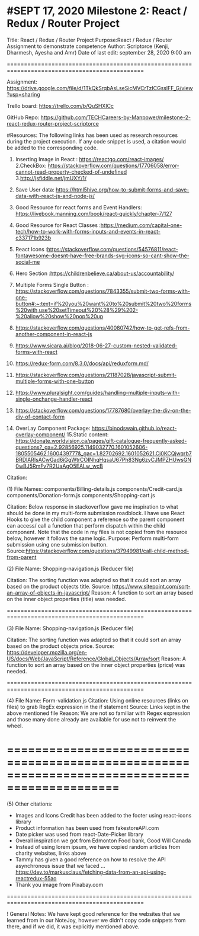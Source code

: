 # #SEPT 17, 2020 Milestone 2: React / Redux / Router Project

Title: React / Redux / Router Project
Purpose:React / Redux / Router Assignment to demonstrate competence
Author: Scriptorce (Kenji, Dharmesh, Ayesha and Amr)
Date of last edit: september 28, 2020 9:00 am

==============================================================================================

Assignment: https://drive.google.com/file/d/1TkQkSrqbAsLseSicMVCrTzICGsslFF_G/view?usp=sharing

Trello board: https://trello.com/b/QuSHXICc

GitHub Repo: https://github.com/TECHCareers-by-Manpower/milestone-2-react-redux-router-project-scriptorce

#Resources: The following links has been used as research resources during the project execution. If any code snippet is used, a citation would be added to the corresponding code.

1. Inserting Image in React : https://reactgo.com/react-images/
   2.CheckBox:
   https://stackoverflow.com/questions/17706058/error-cannot-read-property-checked-of-undefined 3.http://jsfiddle.net/jmUXY/1/
2. Save User data: https://html5hive.org/how-to-submit-forms-and-save-data-with-react-js-and-node-js/
3. Good Resource for react forms and Event Handlers: https://livebook.manning.com/book/react-quickly/chapter-7/127
4. Good Resource for React Classes :https://medium.com/capital-one-tech/how-to-work-with-forms-inputs-and-events-in-react-c337171b923b
5. React Icons :https://stackoverflow.com/questions/54576811/react-fontawesome-doesnt-have-free-brands-svg-icons-so-cant-show-the-social-me
6. Hero Section :https://childrenbelieve.ca/about-us/accountability/
7. Multiple Forms Single Button :
   https://stackoverflow.com/questions/7843355/submit-two-forms-with-one-button#:~:text=if%20you%20want%20to%20submit%20two%20forms%20with,use%20setTimeout%20%28%29%202-%20allow%20show%20pop%20up
8. https://stackoverflow.com/questions/40080742/how-to-get-refs-from-another-component-in-react-js
9. https://www.sicara.ai/blog/2018-06-27-custom-nested-validated-forms-with-react
10. https://redux-form.com/8.3.0/docs/api/reduxform.md/
11. https://stackoverflow.com/questions/21187028/javascript-submit-multiple-forms-with-one-button
12. https://www.pluralsight.com/guides/handling-multiple-inputs-with-single-onchange-handler-react

13. https://stackoverflow.com/questions/17787680/overlay-the-div-on-the-div-of-contact-form
14. OverLay Component Package: https://binodswain.github.io/react-overlay-component/
    15.Static content: https://donate.worldvision.ca/pages/gift-catalogue-frequently-asked-questions?_ga=2.92856925.1149032770.1601052606-1805505462.1600439777&_gac=1.82702692.1601052621.Cj0KCQjwqrb7BRDlARIsACwGad6iGgWtrCOINhqHqsaU67Ph83Ng6zyCJMPZHUwsGN0wBJ5RmFv7R2UaAgO5EALw_wcB

Citation:

(1) File Names:
components/Billing-details.js
components/Credit-card.js
components/Donation-form.js
components/Shopping-cart.js

Citation: Below response in stackoverflow gave me inspiration to what should be done
in my multi-form submission roadblock. I have use React Hooks to give the child component a reference so the parent component can access/ call a function that perform dispatch within the child component. Note that the code in my files is not copied from the resource below, however it follows the same logic.
Purpose: Perform multi-form submission using one submission button.
Source:https://stackoverflow.com/questions/37949981/call-child-method-from-parent

(2) File Name: Shopping-navigation.js (Reducer file)

Citation: The sorting function was adapted so that it could sort an array based on the product objects title.
Source: https://www.sitepoint.com/sort-an-array-of-objects-in-javascript/
Reason: A function to sort an array based on the inner object properties (title) was needed.

==============================================================================================

(3) File Name: Shopping-navigation.js (Reducer file)

Citation: The sorting function was adapted so that it could sort an array based on the product objects price.
Source: https://developer.mozilla.org/en-US/docs/Web/JavaScript/Reference/Global_Objects/Array/sort
Reason: A function to sort an array based on the inner object properties (price) was needed.

==============================================================================================

(4) File Name: Form-validation.js
Citation: Using online resources (links on files) to grab RegEx expression in the if statement
Source: Links kept in the above mentioned file
Reason: We are not so familiar with Regex expression and those many done already are 
available for use not to reinvent the wheel.

# ==============================================================================================

(5) Other citations:

- Images and Icons Credit has been added to the footer using react-icons library
- Product information has been used from fakestoreAPI.com
- Date picker was used from react-Date-Picker library
- Overall inspiration we got from Edmonton Food bank, Good Will Canada
- Instead of using lorem ipsum, we have copied random articles from charity websites, links above
- Tammy has given a good reference on how to resolve the API asynchronous issue that we faced ... https://dev.to/markusclaus/fetching-data-from-an-api-using-reactredux-55ao
- Thank you image from Pixabay.com

==============================================================================================

! General Notes:
We have kept good reference for the websites that we learned from in our NoteJoy, however we
didn't copy code snippets from there, and if we did, it was explicitly mentioned above.